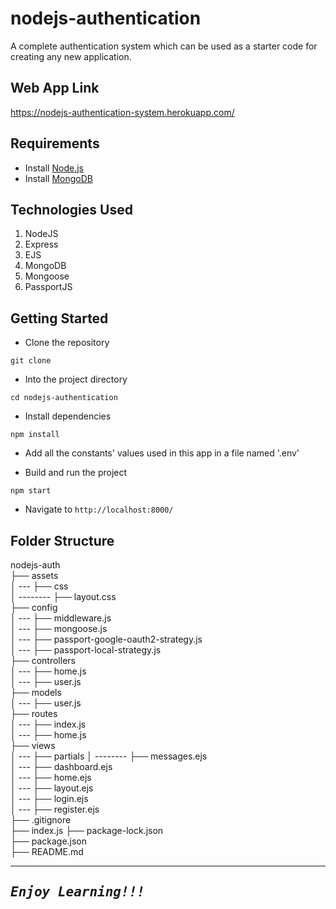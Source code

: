 # nodejs-authentication

A complete authentication system which can be used as a starter code for creating any new application.

## Web App Link

https://nodejs-authentication-system.herokuapp.com/

## Requirements

- Install [Node.js](https://nodejs.org/en/)
- Install [MongoDB](https://docs.mongodb.com/manual/installation/)

## Technologies Used
1.  NodeJS
2.  Express
3.  EJS
4.  MongoDB
5.  Mongoose
6.  PassportJS

## Getting Started

- Clone the repository
```
git clone 
```

- Into the project directory
```
cd nodejs-authentication
```

- Install dependencies
```
npm install
```

- Add all the constants' values used in this app in a file named '.env'

- Build and run the project
```
npm start
```

- Navigate to `http://localhost:8000/`

## Folder Structure

nodejs-auth <br>
├── assets <br>
│ --- ├── css <br>
│ -------- ├── layout.css <br>
├── config <br>
│ --- ├── middleware.js <br>
│ --- ├── mongoose.js <br>
│ --- ├── passport-google-oauth2-strategy.js <br>
│ --- ├── passport-local-strategy.js <br>
├── controllers <br>
│ --- ├── home.js <br>
│ --- ├── user.js <br>
├── models <br>
│ --- ├── user.js <br>
├── routes <br>
│ --- ├── index.js <br>
│ --- ├── home.js <br>
├── views <br>
│ --- ├── partials
│ -------- ├── messages.ejs <br>
│ --- ├── dashboard.ejs <br>
│ --- ├── home.ejs <br>
│ --- ├── layout.ejs <br>
│ --- ├── login.ejs <br>
│ --- ├── register.ejs <br>
├── .gitignore <br>
├── index.js
├── package-lock.json <br>
├── package.json <br>
├── README.md <br>

---
<samp>***Enjoy Learning!!!***</samp>
---

